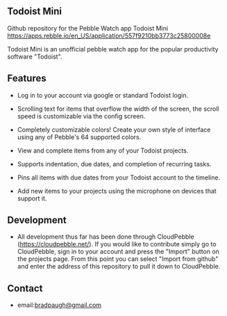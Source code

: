 ## Todoist Mini

Github repository for the Pebble Watch app Todoist Mini https://apps.rebble.io/en_US/application/557f9210bb3773c25800008e

Todoist Mini is an unofficial pebble watch app for the popular productivity software "Todoist".

## Features

* Log in to your account via google or standard Todoist login.

* Scrolling text for items that overflow the width of the screen, the scroll speed is customizable via the config screen.

* Completely customizable colors! Create your own style of interface using any of Pebble's 64 supported colors.

* View and complete items from any of your Todoist projects.

* Supports indentation, due dates, and completion of recurring tasks.

* Pins all items with due dates from your Todoist account to the timeline.

* Add new items to your projects using the microphone on devices that support it.

## Development

* All development thus far has been done through CloudPebble (https://cloudpebble.net/). If you would like to contribute simply go to CloudPebble, sign in to your account and press the "Import" button on the projects page. From this point you can select "Import from github" and enter the address of this repository to pull it down to CloudPebble.

## Contact
* email:bradpaugh@gmail.com

